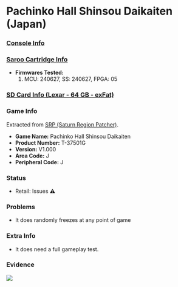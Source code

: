 # Pachinko Hall Shinsou Daikaiten (Japan)

### [Console Info](../../../../../Info/Consoles/VA13/README.md)

### [Saroo Cartridge Info](../../../../../Info/Cartridges/RetroGameParadiseStore/1.32F/README.md)

- <b>Firmwares Tested:</b>
  1. MCU: 240627, SS: 240627, FPGA: 05

### [SD Card Info (Lexar - 64 GB - exFat)](../../../../../Info/SdCards/Lexar/64GB/exfat/README.md)

### Game Info

Extracted from [SRP (Saturn Region Patcher)](https://segaxtreme.net/resources/saturn-region-patcher.81/download).

- <b>Game Name:</b> Pachinko Hall Shinsou Daikaiten
- <b>Product Number:</b> T-37501G
- <b>Version:</b> V1.000
- <b>Area Code:</b> J
- <b>Peripheral Code:</b> J

### Status

- Retail: Issues :warning:

### Problems

- It does randomly freezes at any point of game

### Extra Info

- It does need a full gameplay test.

### Evidence

[![](https://img.youtube.com/vi/PYlHYmRuOHs/0.jpg)](https://www.youtube.com/watch?v=PYlHYmRuOHs)
